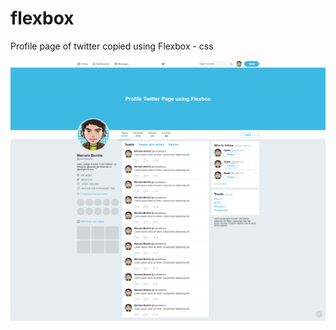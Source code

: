 # flexbox
Profile page of twitter copied using Flexbox - css

![Twitter home - flexbox copied](images/layout.png)
